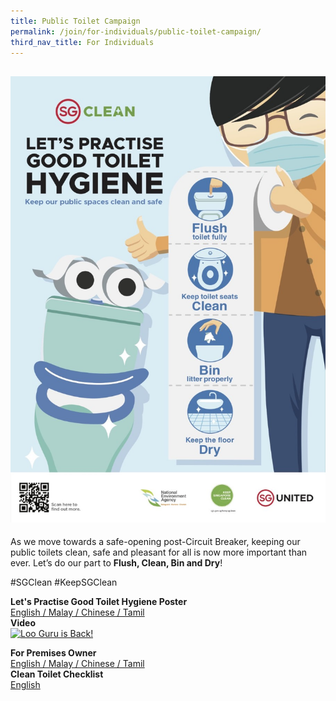 ```yaml
---
title: Public Toilet Campaign
permalink: /join/for-individuals/public-toilet-campaign/
third_nav_title: For Individuals
---
```

![PTC](/images/PTC.jpg)
---
As we move towards a safe-opening post-Circuit Breaker, keeping our public toilets clean, safe and pleasant for all is now more important than ever. Let’s do our part to **Flush, Clean, Bin and Dry**!

#SGClean #KeepSGClean

**Let's Practise Good Toilet Hygiene Poster** <br>
[English / Malay / Chinese / Tamil](/file/PTC-EMCT.pdf)<br>
**Video**<br>
[![Loo Guru is Back!](https://img.youtube.com/vi/ePHaVEwmzUM/maxresdefault.jpg)](https://www.youtube.com/watch?v=ePHaVEwmzUM)<br>

**For Premises Owner**<br>
[English / Malay / Chinese / Tamil](/file/PTC-signages.pdf)<br>
**Clean Toilet Checklist**<br>
[English](/file/toilet-checklist.pdf)<br>

